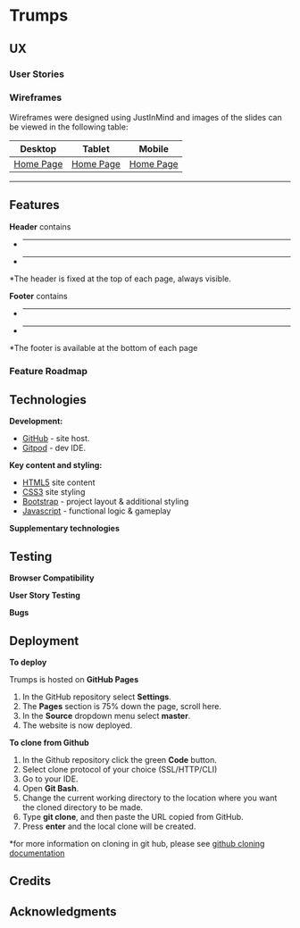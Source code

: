 # Trumps

## UX

### User Stories 


### Wireframes

Wireframes were designed using JustInMind and images of the slides can be viewed in the following table:

|    Desktop   |    Tablet    |    Mobile    |
|    :----:    |    :----:    |    :----:    |
|[Home Page](wireframes/desktop/homepage-desktop.JPG)|[Home Page](wireframes/tablet/homepage-tablet.JPG)|[Home Page](wireframes/mobile/homepage-mobile.JPG)|

---

## Features 

**Header** contains
- **** 
- **** 
*The header is fixed at the top of each page, always visible. 

**Footer** contains
- **** 
- **** 
*The footer is available at the bottom of each page

### Feature Roadmap

  
 ## Technologies

**Development:**
- [GitHub](https://github.com/) - site host.
- [Gitpod](https://gitpod.io/) - dev IDE.

**Key content and styling:**
- [HTML5](https://en.wikipedia.org/wiki/HTML5) site content
- [CSS3](https://en.wikipedia.org/wiki/Cascading_Style_Sheets) site styling
- [Bootstrap](https://getbootstrap.com/) - project layout & additional styling
- [Javascript](https://en.wikipedia.org/wiki/JavaScript) - functional logic & gameplay

**Supplementary technologies**

## Testing

**Browser Compatibility**
 
**User Story Testing**

**Bugs**
 
## Deployment

**To deploy**

Trumps is hosted on **GitHub Pages**

1. In the GitHub repository select **Settings**.
2. The **Pages** section is 75% down the page, scroll here. 
3. In the **Source** dropdown menu select **master**.
4. The website is now deployed.

**To clone from Github**

1. In the Github repository click the green **Code** button.
2. Select clone protocol of your choice (SSL/HTTP/CLI)
3. Go to your IDE.
3. Open **Git Bash**.
4. Change the current working directory to the location where you want the cloned directory to be made.
5. Type **git clone**, and then paste the URL copied from GitHub.
6. Press **enter** and the local clone will be created.

*for more information on cloning in git hub, please see [github cloning documentation](https://docs.github.com/en/free-pro-team@latest/github/creating-cloning-and-archiving-repositories/cloning-a-repository)

## Credits

## Acknowledgments
